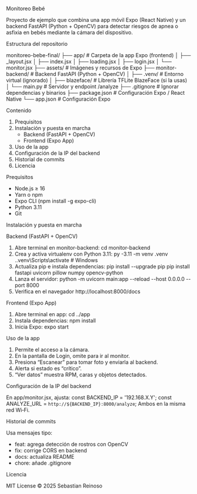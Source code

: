 Monitoreo Bebé

Proyecto de ejemplo que combina una app móvil Expo (React Native) y un backend FastAPI (Python + OpenCV) para detectar riesgos de apnea o asfixia en bebés mediante la cámara del dispositivo.

Estructura del repositorio

monitoreo-bebe-final/
├── app/                  # Carpeta de la app Expo (frontend)
│   ├── _layout.jsx
│   ├── index.jsx
│   ├── loading.jsx
│   ├── login.jsx
│   └── monitor.jsx
├── assets/               # Imágenes y recursos de Expo
├── monitor-backend/      # Backend FastAPI (Python + OpenCV)
│   ├── .venv/            # Entorno virtual (ignorado)
│   ├── blazeface/        # Librería TFLite BlazeFace (si la usas)
│   └── main.py           # Servidor y endpoint /analyze
├── .gitignore            # Ignorar dependencias y binarios
├── package.json          # Configuración Expo / React Native
└── app.json              # Configuración Expo

Contenido

1. Prequisitos
2. Instalación y puesta en marcha
   - Backend (FastAPI + OpenCV)
   - Frontend (Expo App)
3. Uso de la app
4. Configuración de la IP del backend
5. Historial de commits
6. Licencia

Prequisitos

- Node.js ≥ 16
- Yarn o npm
- Expo CLI (npm install -g expo-cli)
- Python 3.11
- Git

Instalación y puesta en marcha

Backend (FastAPI + OpenCV)

1. Abre terminal en monitor-backend:
   cd monitor-backend
2. Crea y activa virtualenv con Python 3.11:
   py -3.11 -m venv .venv
   .\.venv\Scripts\activate   # Windows
3. Actualiza pip e instala dependencias:
   pip install --upgrade pip
   pip install fastapi uvicorn pillow numpy opencv-python
4. Lanza el servidor:
   python -m uvicorn main:app --reload --host 0.0.0.0 --port 8000
5. Verifica en el navegador http://localhost:8000/docs

Frontend (Expo App)

1. Abre terminal en app:
   cd ../app
2. Instala dependencias:
   npm install
3. Inicia Expo:
   expo start

Uso de la app

1. Permite el acceso a la cámara.
2. En la pantalla de Login, omite para ir al monitor.
3. Presiona “Escanear” para tomar foto y enviarla al backend.
4. Alerta si estado es “crítico”.
5. “Ver datos” muestra RPM, caras y objetos detectados.

Configuración de la IP del backend

En app/monitor.jsx, ajusta:
const BACKEND_IP = '192.168.X.Y';
const ANALYZE_URL = `http://${BACKEND_IP}:8000/analyze`;
Ambos en la misma red Wi‑Fi.

Historial de commits

Usa mensajes tipo:
- feat: agrega detección de rostros con OpenCV
- fix: corrige CORS en backend
- docs: actualiza README
- chore: añade .gitignore

Licencia

MIT License
© 2025 Sebastian Reinoso
